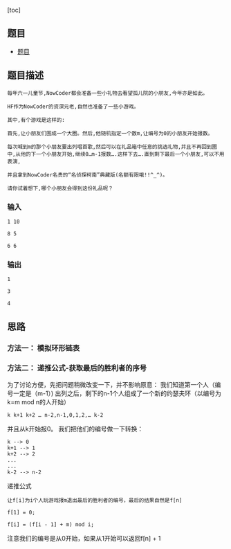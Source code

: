 [toc]

## 题目
- [题目](https://blog.csdn.net/gatieme/article/details/51435055)

## 题目描述
```text
每年六一儿童节,NowCoder都会准备一些小礼物去看望孤儿院的小朋友,今年亦是如此。

HF作为NowCoder的资深元老,自然也准备了一些小游戏。

其中,有个游戏是这样的:

首先,让小朋友们围成一个大圈。然后,他随机指定一个数m,让编号为0的小朋友开始报数。

每次喊到m的那个小朋友要出列唱首歌,然后可以在礼品箱中任意的挑选礼物,并且不再回到圈中,从他的下一个小朋友开始,继续0…m-1报数….这样下去….直到剩下最后一个小朋友,可以不用表演,

并且拿到NowCoder名贵的“名侦探柯南”典藏版(名额有限哦!!^_^)。

请你试着想下,哪个小朋友会得到这份礼品呢？
```

### 输入 
```text
1 10

8 5

6 6
```

### 输出
```text
1

3

4
```

## 思路
### 方法一： 模拟环形链表

### 方法二： 递推公式-获取最后的胜利者的序号
为了讨论方便，先把问题稍微改变一下，并不影响原意： 
我们知道第一个人（编号一定是（m-1）) 出列之后，剩下的n-1个人组成了一个新的约瑟夫环（以编号为k=m mod n的人开始）
```text
k k+1 k+2 … n-2,n-1,0,1,2,… k-2
```
并且从k开始报0。 
我们把他们的编号做一下转换：
```text
k --> 0
k+1 --> 1
k+2 --> 2
...
...
k-2 --> n-2
```
递推公式
```text
让f[i]为i个人玩游戏报m退出最后的胜利者的编号，最后的结果自然是f[n]

f[1] = 0;

f[i] = (f[i - 1] + m) mod i;
```

注意我们的编号是从0开始，如果从1开始可以返回f[n] + 1